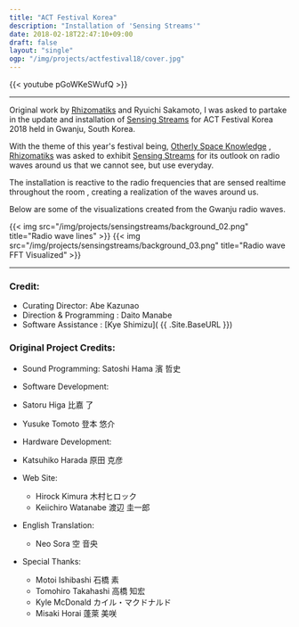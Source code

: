 ```yaml
---
title: "ACT Festival Korea"
description: "Installation of 'Sensing Streams'"
date: 2018-02-18T22:47:10+09:00
draft: false
layout: "single"
ogp: "/img/projects/actfestival18/cover.jpg"
---
```

{{< youtube pGoWKeSWufQ >}}

---

Original work by [Rhizomatiks](https://rhizomatiks.com/) and Ryuichi Sakamoto, I was asked to partake in the update and installation of [Sensing Streams](https://research.rhizomatiks.com/s/works/sensing_streams/en/) for ACT Festival Korea 2018 held in Gwanju, South Korea.

With the theme of this year's festival being, [Otherly Space Knowledge](https://www.acc.go.kr/board/schedule/exhibition/1914) , [Rhizomatiks](https://rhizomatiks.com/) was asked to exhibit [Sensing Streams](https://research.rhizomatiks.com/s/works/sensing_streams/en/) for its outlook on radio waves around us that we cannot see, but use everyday.

The installation is reactive to the radio frequencies that are sensed realtime throughout the room , creating a realization of the waves around us.

Below are some of the visualizations created from the Gwanju radio waves.

{{< img src="/img/projects/sensingstreams/background_02.png" title="Radio wave lines" >}}
{{< img src="/img/projects/sensingstreams/background_03.png" title="Radio wave FFT Visualized" >}}




---
### Credit:
* Curating Director: Abe Kazunao
* Direction & Programming : Daito Manabe
* Software Assistance : [Kye Shimizu]( {{ .Site.BaseURL }})

### Original Project Credits:

* Sound Programming: Satoshi Hama 濱 哲史
* Software Development: 
 * Satoru Higa 比嘉 了
 * Yusuke Tomoto 登本 悠介
* Hardware Development:
 * Katsuhiko Harada 原田 克彦

* Web Site:
  * Hirock Kimura 木村ヒロック
  * Keiichiro Watanabe 渡辺 圭一郎
* English Translation:
  * Neo Sora 空 音央
* Special Thanks:
  * Motoi Ishibashi 石橋 素
  * Tomohiro Takahashi 高橋 知宏
  * Kyle McDonald カイル・マクドナルド
  * Misaki Horai 蓬萊 美咲

